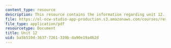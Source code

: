 ```yaml
---
content_type: resource
description: This resource contains the information regarding unit 12.
file: https://ol-ocw-studio-app-production.s3.amazonaws.com/courses/res-21g-003-learning-chinese-a-foundation-course-in-mandarin-spring-2011/ba5b510d36377261339bda90e19a462d_MITRES_21G_003S11_unit12.pdf
file_type: application/pdf
resourcetype: Document
title: Unit 12
uid: ba5b510d-3637-7261-339b-da90e19a462d
---
```

